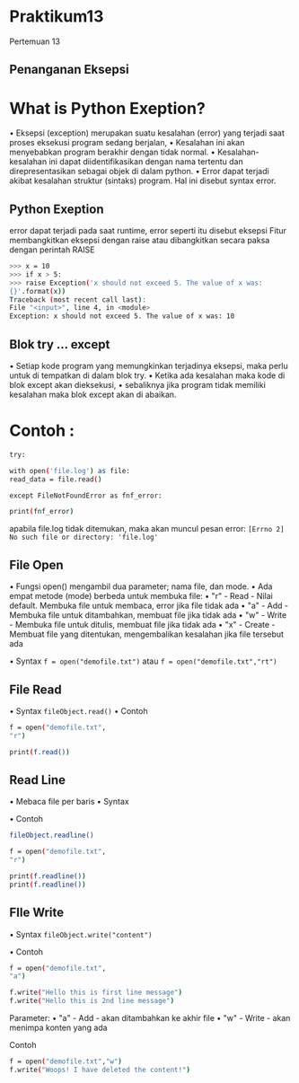 # Praktikum13
Pertemuan 13
## Penanganan Eksepsi
# What is Python Exeption?
• Eksepsi (exception) merupakan suatu kesalahan (error)
yang terjadi saat proses eksekusi program sedang
berjalan,
• Kesalahan ini akan menyebabkan program berakhir
dengan tidak normal.
• Kesalahan-kesalahan ini dapat diidentifikasikan
dengan nama tertentu dan direpresentasikan sebagai
objek di dalam python.
• Error dapat terjadi akibat kesalahan struktur (sintaks)
program. Hal ini disebut syntax error.

## Python Exeption
error dapat terjadi pada saat runtime, error seperti itu disebut eksepsi Fitur membangkitkan eksepsi dengan raise atau dibangkitkan secara paksa dengan perintah RAISE 
``` bash
>>> x = 10
>>> if x > 5:
>>> raise Exception('x should not exceed 5. The value of x was:
{}'.format(x))
Traceback (most recent call last):
File "<input>", line 4, in <module>
Exception: x should not exceed 5. The value of x was: 10
```

## Blok try ... except
• Setiap kode program yang memungkinkan terjadinya eksepsi, maka
perlu untuk di tempatkan di dalam blok try.
• Ketika ada kesalahan maka kode di blok except akan dieksekusi,
• sebaliknya jika program tidak memiliki kesalahan maka blok except
akan di abaikan.
# Contoh :
``` bash
try:

with open('file.log') as file:
read_data = file.read()

except FileNotFoundError as fnf_error:

print(fnf_error)
```
apabila file.log tidak ditemukan, maka akan muncul pesan error:
``` [Errno 2] No such file or directory: 'file.log' ```

## File Open
• Fungsi open() mengambil dua parameter; nama file, dan
mode.
• Ada empat metode (mode) berbeda untuk membuka file:
• "r" - Read - Nilai default. Membuka file untuk membaca, error jika file
tidak ada
• "a" - Add - Membuka file untuk ditambahkan, membuat file jika tidak
ada
• "w" - Write - Membuka file untuk ditulis, membuat file jika tidak ada
• "x" - Create - Membuat file yang ditentukan, mengembalikan kesalahan
jika file tersebut ada

• Syntax
``` f = open("demofile.txt") ```
atau
``` f = open("demofile.txt","rt") ```

## File Read
• Syntax
``` fileObject.read() ```
• Contoh
``` bash
f = open("demofile.txt",
"r")

print(f.read()) 
``` 

## Read Line
• Mebaca file per baris
• Syntax

• Contoh
``` bash 
fileObject.readline()

f = open("demofile.txt",
"r")

print(f.readline())
print(f.readline())
```
## FIle Write
• Syntax
``` fileObject.write("content") ```

• Contoh
``` bash
f = open("demofile.txt",
"a")

f.write("Hello this is first line message")
f.write("Hello this is 2nd line message")
``` 

Parameter:
• "a" - Add - akan ditambahkan ke akhir file
• "w" - Write - akan menimpa konten yang ada

Contoh
``` bash 
f = open("demofile.txt","w")
f.write("Woops! I have deleted the content!")
```